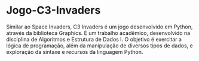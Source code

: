 # Jogo-C3-Invaders
Similar ao Space Invaders, C3 Invaders é um jogo desenvolvido em Python, através da biblioteca Graphics.
É um trabalho acadêmico, desenvolvido na disciplina de Algoritmos e Estrutura de Dados I.
O objetivo é exercitar a lógica de programação, além da manipulação de diversos tipos de dados, e exploração da sintaxe e recursos da linguagem Python.

